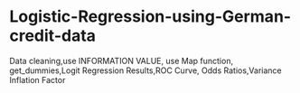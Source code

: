 # Logistic-Regression-using-German-credit-data
Data cleaning,use INFORMATION VALUE, use Map function, get_dummies,Logit Regression Results,ROC Curve, Odds Ratios,Variance Inflation Factor
